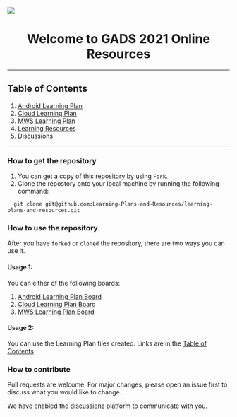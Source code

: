 ![](https://i.ibb.co/KDgq3FW/GADS21-1.png)

<h1 align="center">Welcome to GADS 2021 Online Resources</h1>
 
 ---
 
<h2 id="table-of-contents"> Table of Contents </h2>

1. [Android Learning Plan](https://github.com/Learning-Plans-and-Resources/learning-plans-and-resources/blob/main/Learning%20Plans/android-learning-plan.md)
1. [Cloud Learning Plan](https://github.com/Learning-Plans-and-Resources/learning-plans-and-resources/blob/main/Learning%20Plans/cloud-learning-plan.md)
1. [MWS Learning Plan](https://github.com/Learning-Plans-and-Resources/learning-plans-and-resources/blob/main/Learning%20Plans/mws-learning-plan.md)
1. [Learning Resources](https://github.com/Learning-Plans-and-Resources/learning-plans-and-resources/tree/main/Resource%20Inventory)
1. [Discussions](https://github.com/Learning-Plans-and-Resources/learning-plans-and-resources/discussions)

---

### How to get the repository
1. You can get a copy of this repository by using `Fork`.
2. Clone the repostory onto your local machine by running the following command:

```
  git clone git@github.com:Learning-Plans-and-Resources/learning-plans-and-resources.git
```

### How to use the repository

After you have `forked` or `cloned` the repository, there are two ways you can use it.

#### Usage 1:

You can either of the following boards:
1. [Android Learning Plan Board](https://github.com/Learning-Plans-and-Resources/learning-plans-and-resources/projects/3)
1. [Cloud Learning Plan Board](https://github.com/Learning-Plans-and-Resources/learning-plans-and-resources/projects/2)
1. [MWS Learning Plan Board](https://github.com/Learning-Plans-and-Resources/learning-plans-and-resources/projects/1)

#### Usage 2:

You can use the Learning Plan files created. Links are in the [Table of Contents](#table-of-contents) 

### How to contribute

Pull requests are welcome. For major changes, please open an issue first to discuss what you would like to change.

We have enabled the [discussions](https://github.com/Learning-Plans-and-Resources/learning-plans-and-resources/discussions) platform to communicate with you.
